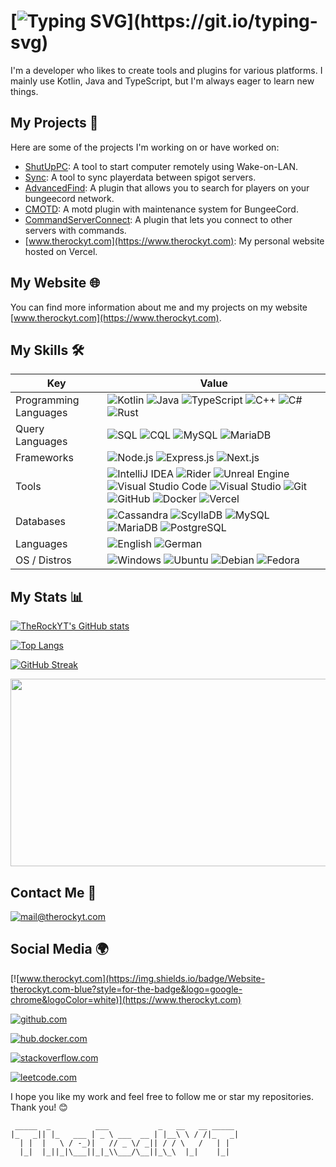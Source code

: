 # [![Typing SVG](https://readme-typing-svg.demolab.com?font=Fira+Code&weight=700&size=30&pause=1000&vCenter=true&width=435&lines=Hi%2C+I'm+TheRockYT+%F0%9F%91%8B;Welcome+to+my+profile.)](https://git.io/typing-svg)

I'm a developer who likes to create tools and plugins for various platforms. I mainly use Kotlin, Java and TypeScript, but I'm always eager to learn new things.

## My Projects 🚀

Here are some of the projects I'm working on or have worked on:

- [ShutUpPC](https://www.therockyt.com/shutuppc): A tool to start computer remotely using Wake-on-LAN.
- [Sync](https://www.therockyt.com/sync): A tool to sync playerdata between spigot servers.
- [AdvancedFind](https://www.therockyt.com/advancedfind): A plugin that allows you to search for players on your bungeecord network.
- [CMOTD](https://www.therockyt.com/cmotd): A motd plugin with maintenance system for BungeeCord.
- [CommandServerConnect](https://www.therockyt.com/commandserverconnect): A plugin that lets you connect to other servers with commands.
- [www.therockyt.com](https://www.therockyt.com): My personal website hosted on Vercel.

## My Website 🌐

You can find more information about me and my projects on my website [www.therockyt.com](https://www.therockyt.com).

## My Skills 🛠️

| Key                   | Value                                                                                                                                                                                                                                                                                                                                                                                                                                                                                                                                                                                                                                                                                                                                                                                                                                                                                                                                                                                                                                                                                                                                                                                                                                                      |
| --------------------- | ---------------------------------------------------------------------------------------------------------------------------------------------------------------------------------------------------------------------------------------------------------------------------------------------------------------------------------------------------------------------------------------------------------------------------------------------------------------------------------------------------------------------------------------------------------------------------------------------------------------------------------------------------------------------------------------------------------------------------------------------------------------------------------------------------------------------------------------------------------------------------------------------------------------------------------------------------------------------------------------------------------------------------------------------------------------------------------------------------------------------------------------------------------------------------------------------------------------------------------------------------------- |
| Programming Languages | ![Kotlin](https://img.shields.io/badge/-Kotlin-7f52ff?style=flat-square&logo=kotlin&logoColor=white) ![Java](https://img.shields.io/badge/-Java-red?style=flat-square&logo=oracle&logoColor=white) ![TypeScript](https://img.shields.io/badge/-TypeScript-007ACC?style=flat-square&logo=typescript&logoColor=white) ![C++](https://img.shields.io/badge/-C++-00599C?style=flat-square&logo=c%2B%2B&logoColor=white) ![C#](https://img.shields.io/badge/-C%23-239120?style=flat-square&logo=c-sharp&logoColor=white) ![Rust](https://img.shields.io/badge/-Rust-F05032?style=flat-square&logo=rust&logoColor=white)                                                                                                                                                                                                                                                                                                                                                                                                                                                                                                                                                                                                                                          |
| Query Languages       | ![SQL](https://img.shields.io/badge/-SQL-4479A1?style=flat-square&logo=postgresql&logoColor=white) ![CQL](https://img.shields.io/badge/-CQL-00599C?style=flat-square&logo=apache-cassandra&logoColor=white) ![MySQL](https://img.shields.io/badge/-MySQL-4479A1?style=flat-square&logo=mysql&logoColor=white) ![MariaDB](https://img.shields.io/badge/-MariaDB-4479A1?style=flat-square&logo=mariadb&logoColor=white)                                                                                                                                                                                                                                                                                                                                                                                                                                                                                                                                                                                                                                                                                                                                                                                                                                      |
| Frameworks            | ![Node.js](https://img.shields.io/badge/-Node.js-339933?style=flat-square&logo=node.js&logoColor=white) ![Express.js](https://img.shields.io/badge/-Express.js-000000?style=flat-square&logo=express&logoColor=white) ![Next.js](https://img.shields.io/badge/-Next.js-000000?style=flat-square&logo=next.js&logoColor=white)                                                                                                                                                                                                                                                                                                                                                                                                                                                                                                                                                                                                                                                                                                                                                                                                                                                                                                                              |
| Tools                 | ![IntelliJ IDEA](https://img.shields.io/badge/-IntelliJ%20IDEA-000000?style=flat-square&logo=intellij-idea&logoColor=white) ![Rider](https://img.shields.io/badge/-Rider-000000?style=flat-square&logo=rider&logoColor=white) ![Unreal Engine](https://img.shields.io/badge/-Unreal%20Engine-313131?style=flat-square&logo=unreal-engine&logoColor=white) ![Visual Studio Code](https://img.shields.io/badge/-Visual%20Studio%20Code-007ACC?style=flat-square&logo=visual-studio-code&logoColor=white) ![Visual Studio](https://img.shields.io/badge/-Visual%20Studio-5C2D91?style=flat-square&logo=visual-studio&logoColor=white) ![Git](https://img.shields.io/badge/-Git-F05032?style=flat-square&logo=git&logoColor=white) ![GitHub](https://img.shields.io/badge/-GitHub-181717?style=flat-square&logo=github&logoColor=white) ![Docker](https://img.shields.io/badge/-Docker-2496ED?style=flat-square&logo=docker&logoColor=white) ![Vercel](https://img.shields.io/badge/-Vercel-000000?style=flat-square&logo=vercel&logoColor=white)                                                                                                                                                                                                              |
| Databases             | ![Cassandra](https://img.shields.io/badge/-Cassandra-00599C?style=flat-square&logo=apache-cassandra&logoColor=white) ![ScyllaDB](https://img.shields.io/badge/-ScyllaDB-1287B1?style=flat-square&logo=scylladb&logoColor=white) ![MySQL](https://img.shields.io/badge/-MySQL-4479A1?style=flat-square&logo=mysql&logoColor=white) ![MariaDB](https://img.shields.io/badge/-MariaDB-4479A1?style=flat-square&logo=mariadb&logoColor=white) ![PostgreSQL](https://img.shields.io/badge/-PostgreSQL-336791?style=flat-square&logo=postgresql&logoColor=white)                                                                                                                                                                                                                                                                                                                                                                                                                                                                                                                                                                                                                                                                                                 |
| Languages             | ![English](https://img.shields.io/badge/-English-007ACC?style=flat-square&logo=google-translate&logoColor=white) ![German](https://img.shields.io/badge/-German-FFD700?style=flat-square&logo=google-translate&logoColor=white)                                                                                                                                                                                                                                                                                                                                                                                                                                                                                                                                                                                                                                                                                                                                                                                                                                                                                                                                                                                                                            |
| OS / Distros          | ![Windows](https://img.shields.io/badge/-Windows-0078D6?style=flat-square&logo=windows&logoColor=white) ![Ubuntu](https://img.shields.io/badge/-Ubuntu-E95420?style=flat-square&logo=ubuntu&logoColor=white) ![Debian](https://img.shields.io/badge/-Debian-A81D33?style=flat-square&logo=debian&logoColor=white) ![Fedora](https://img.shields.io/badge/-Fedora-0078D6?style=flat-square&logo=fedora&logoColor=white)                                                                                                                                                                                                                                                                                                                                                                                                                                                                                                                                                                                                                                                                                                                                                                                                                                                                                                                                          |

## My Stats 📊

[![TheRockYT's GitHub stats](https://github-readme-stats.vercel.app/api?username=TheRockYT&show_icons=true&theme=transparent&hide=contribs&count_private=true&hide_border=true&hide_rank=true)](https://github.com/anuraghazra/github-readme-stats)

[![Top Langs](https://github-readme-stats.vercel.app/api/top-langs/?username=TheRockYT&show_icons=true&theme=transparent&hide=contribs&count_private=true&hide_border=true&hide_rank=true)](https://github.com/anuraghazra/github-readme-stats)

[![GitHub Streak](https://streak-stats.demolab.com?user=TheRockYT&theme=transparent&hide_border=true)](https://git.io/streak-stats)

<a href="https://github.com/devxb/gitanimals">
  <img src="https://render.gitanimals.org/lines/TheRockYT" width="600" height="300"/>
</a>

## Contact Me 📧

[![mail@therockyt.com](https://img.shields.io/badge/Email-mail%40therockyt.com-red?style=for-the-badge&logo=gmail&logoColor=white)](mailto:mail@therockyt.com)

## Social Media 🌍

[![www.therockyt.com](https://img.shields.io/badge/Website-therockyt.com-blue?style=for-the-badge&logo=google-chrome&logoColor=white)](https://www.therockyt.com)

[![github.com](https://img.shields.io/badge/GitHub-TheRockYT-black?style=for-the-badge&logo=github&logoColor=white)](https://www.github.com/TheRockYT)

[![hub.docker.com](https://img.shields.io/badge/Docker-TheRockYT-blue?style=for-the-badge&logo=docker&logoColor=white)](https://hub.docker.com/u/therockyt)

[![stackoverflow.com](https://img.shields.io/badge/StackOverflow-TheRockYT-orange?style=for-the-badge&logo=stackoverflow&logoColor=white)](https://stackoverflow.com/users/21928259)

[![leetcode.com](https://img.shields.io/badge/LeetCode-TheRockYT-orange?style=for-the-badge&logo=leetcode&logoColor=white)](https://leetcode.com/TheRockYT)

I hope you like my work and feel free to follow me or star my repositories. Thank you! 😊

```
 _____  _          ___           _   __   __ _____ 
|_   _|| |_   ___ | _ \ ___  __ | |__\ \ / /|_   _|
  | |  |   \ / -_)|   // _ \/ _|| / / \   /   | |  
  |_|  |_||_|\___||_|_\\___/\__||_\_\  |_|    |_|  

```
